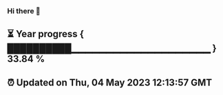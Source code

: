 ### Hi there 👋
⏳ Year progress { ██████████▁▁▁▁▁▁▁▁▁▁▁▁▁▁▁▁▁▁▁▁ } 33.84 %
---
⏰ Updated on Thu, 04 May 2023 12:13:57 GMT
---
